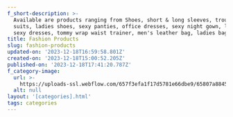 ```yaml
---
f_short-description: >-
  Available are products ranging from Shoes, short & long sleeves, trousers,
  suits, ladies shoes, sexy panties, office dresses, sexy night gown, leggings,
  sexy dresses, tommy wrap waist trainer, men's leather bag, ladies bags.
title: Fashion Products
slug: fashion-products
updated-on: '2023-12-18T16:59:58.801Z'
created-on: '2023-12-18T15:00:52.205Z'
published-on: '2023-12-18T17:41:20.787Z'
f_category-image:
  url: >-
    https://uploads-ssl.webflow.com/657f3efa1f17d5781e66dbe9/65807a88450b5663c42fc5c2_close-up-of-clothes-hanging-in-row-739240657-5a78b11f8e1b6e003715c0ec.jpg
  alt: null
layout: '[categories].html'
tags: categories
---
```



